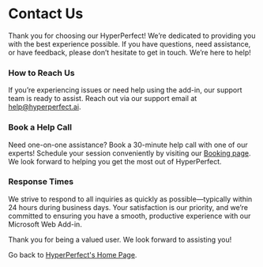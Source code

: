 # Contact Us

Thank you for choosing our HyperPerfect!  We’re dedicated to providing you with the best experience possible. If you have questions, need assistance, or have feedback, please don’t hesitate to get in touch.  We’re here to help!


### How to Reach Us

If you’re experiencing issues or need help using the add-in, our support team is ready to assist.  Reach out via our support email at help@hyperperfect.ai.


### Book a Help Call
  
Need one-on-one assistance? Book a 30-minute help call with one of our experts! Schedule your session conveniently by visiting our [Booking page](https://calendly.com/di-hyperperfect/30min?month=2025-03).  We look forward to helping you get the most out of HyperPerfect.


### Response Times

We strive to respond to all inquiries as quickly as possible—typically within 24 hours during business days.  Your satisfaction is our priority, and we’re committed to ensuring you have a smooth, productive experience with our Microsoft Web Add-in.

Thank you for being a valued user. We look forward to assisting you!


Go back to [HyperPerfect's Home Page](https://www.hyperperfect.ai/).
